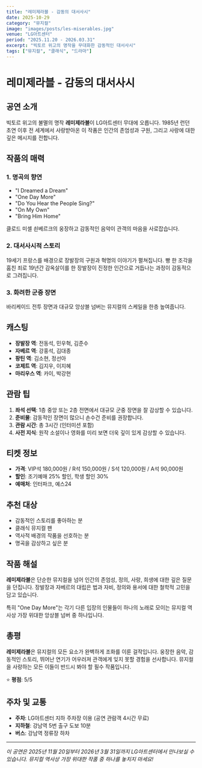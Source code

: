 ```yaml
---
title: "레미제라블 - 감동의 대서사시"
date: 2025-10-29
category: "뮤지컬"
image: "images/posts/les-miserables.jpg"
venue: "LG아트센터"
period: "2025.11.20 - 2026.03.31"
excerpt: "빅토르 위고의 명작을 무대화한 감동적인 대서사시"
tags: ["뮤지컬", "클래식", "드라마"]
---
```


# 레미제라블 - 감동의 대서사시

## 공연 소개

빅토르 위고의 불멸의 명작 **레미제라블**이 LG아트센터 무대에 오릅니다. 1985년 런던 초연 이후 전 세계에서 사랑받아온 이 작품은 인간의 존엄성과 구원, 그리고 사랑에 대한 깊은 메시지를 전합니다.

## 작품의 매력

### 1. 명곡의 향연
- "I Dreamed a Dream"
- "One Day More"
- "Do You Hear the People Sing?"
- "On My Own"
- "Bring Him Home"

클로드 미셸 쇤베르크의 웅장하고 감동적인 음악이 관객의 마음을 사로잡습니다.

### 2. 대서사시적 스토리
19세기 프랑스를 배경으로 장발장의 구원과 혁명의 이야기가 펼쳐집니다. 빵 한 조각을 훔친 죄로 19년간 감옥살이를 한 장발장이 진정한 인간으로 거듭나는 과정이 감동적으로 그려집니다.

### 3. 화려한 군중 장면
바리케이드 전투 장면과 대규모 앙상블 넘버는 뮤지컬의 스케일을 한층 높여줍니다.

## 캐스팅

- **장발장 역**: 전동석, 민우혁, 김준수
- **자베르 역**: 강홍석, 김대종
- **팡틴 역**: 김소현, 정선아
- **코제트 역**: 김지우, 이지혜
- **마리우스 역**: 카이, 박강현

## 관람 팁

1. **좌석 선택**: 1층 중앙 또는 2층 전면에서 대규모 군중 장면을 잘 감상할 수 있습니다.
2. **준비물**: 감동적인 장면이 많으니 손수건 준비를 권장합니다.
3. **관람 시간**: 총 3시간 (인터미션 포함)
4. **사전 지식**: 원작 소설이나 영화를 미리 보면 더욱 깊이 있게 감상할 수 있습니다.

## 티켓 정보

- **가격**: VIP석 180,000원 / R석 150,000원 / S석 120,000원 / A석 90,000원
- **할인**: 조기예매 25% 할인, 학생 할인 30%
- **예매처**: 인터파크, 예스24

## 추천 대상

- 감동적인 스토리를 좋아하는 분
- 클래식 뮤지컬 팬
- 역사적 배경의 작품을 선호하는 분
- 명곡을 감상하고 싶은 분

## 작품 해설

**레미제라블**은 단순한 뮤지컬을 넘어 인간의 존엄성, 정의, 사랑, 희생에 대한 깊은 질문을 던집니다. 장발장과 자베르의 대립은 법과 자비, 정의와 용서에 대한 철학적 고민을 담고 있습니다.

특히 "One Day More"는 각기 다른 입장의 인물들이 하나의 노래로 모이는 뮤지컬 역사상 가장 위대한 앙상블 넘버 중 하나입니다.

## 총평

**레미제라블**은 뮤지컬의 모든 요소가 완벽하게 조화를 이룬 걸작입니다. 웅장한 음악, 감동적인 스토리, 뛰어난 연기가 어우러져 관객에게 잊지 못할 경험을 선사합니다. 뮤지컬을 사랑하는 모든 이들이 반드시 봐야 할 필수 작품입니다.

⭐️ **평점**: 5/5

## 주차 및 교통

- **주차**: LG아트센터 지하 주차장 이용 (공연 관람객 4시간 무료)
- **지하철**: 강남역 5번 출구 도보 10분
- **버스**: 강남역 정류장 하차

---

*이 공연은 2025년 11월 20일부터 2026년 3월 31일까지 LG아트센터에서 만나보실 수 있습니다. 뮤지컬 역사상 가장 위대한 작품 중 하나를 놓치지 마세요!*


